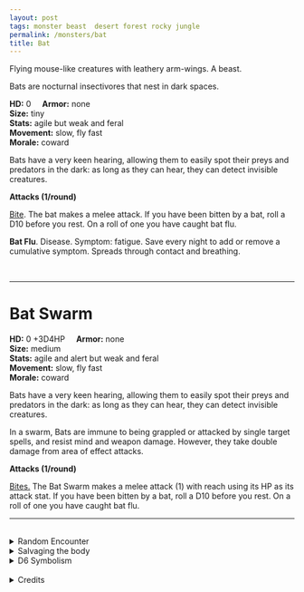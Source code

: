 ```yaml
---
layout: post
tags: monster beast  desert forest rocky jungle
permalink: /monsters/bat
title: Bat
---
```


Flying mouse-like creatures with leathery arm-wings. A beast.

Bats are nocturnal insectivores that nest in dark spaces.

**HD:** 0  &nbsp; &nbsp;  **Armor:** none <br>
**Size:** tiny <br>
**Stats:** agile but weak and feral<br>
**Movement:** slow, fly fast <br>
**Morale:** coward <br>

Bats have a very keen hearing, allowing them to easily spot their preys and predators in the dark: as long as they can hear, they can detect invisible creatures.

**Attacks (1/round)**

<ins>Bite</ins>. The bat makes a melee attack. If you have been bitten by a bat, roll a D10 before you rest. On a roll of one you have caught bat flu.

<span class="alchemy">**Bat Flu**. Disease. Symptom: fatigue. Save every night to add or remove a cumulative symptom. Spreads through contact and breathing. </span>

<br>

---

# Bat Swarm

**HD:** 0 +3D4HP  &nbsp; &nbsp;  **Armor:** none <br>
**Size:** medium <br>
**Stats:** agile and alert but weak and feral<br>
**Movement:** slow, fly fast <br>
**Morale:** coward <br>

Bats have a very keen hearing, allowing them to easily spot their preys and predators in the dark: as long as they can hear, they can detect invisible creatures. 

In a swarm, Bats are immune to being grappled or attacked by single target spells, and resist mind and weapon damage. However, they take double damage from area of effect attacks.

**Attacks (1/round)**

<ins>Bites.</ins> The Bat Swarm makes a melee attack (1) with reach using its HP as its attack stat. If you have been bitten by a bat, roll a D10 before you rest. On a roll of one you have caught bat flu.
<br>

---

<br> 

<details markdown="1">
<summary>Random Encounter</summary>
1. **Monster:** 1D4 bat swarms.
1. **Lair:** A small opening leading to a dark cave. If its the day, 1D10 swarms are sleeping. <br>	&nbsp; OR <br>	**Omen:** High pitched bat noises, very close.
1. **Spoor:** 1D10 bats flying around.
1. **Tracks:** High pitched bat noises in the night.
1. **Trace:** An object soiled by bat guano.
1. **Trace:** A single bat, sleeping.
</details>

<details markdown="1">
<summary>Salvaging the body</summary>
There is not much one can retrieve from a bat. Even though their meat is edible, there is a 10% chance that a bat carries the highly contagious bat flu.
</details>

<details markdown="1">
<summary>D6 Symbolism</summary>
In local cultures the bat is a symbol of ...

1. Dusk
1. Vampires
1. Bad Luck
1. Medicine
1. Fear
1. Sacred 
</details>

<br>

<details markdown="1">
<summary>Credits</summary>
An essential staple. Adapted from [the MonsterManual (5e)](https://5e.tools/book.html#mm). I added a chance for bats to carry diseases, because this is truely the most terrifying thing bats do in real life.
</details>
